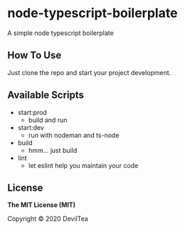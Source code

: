 <!--
 Copyright (c) 2020 DevilTea
 
 This software is released under the MIT License.
 https://opensource.org/licenses/MIT
-->

# node-typescript-boilerplate

A simple node typescript boilerplate

## How To Use

Just clone the repo and start your project development.

## Available Scripts
- start:prod
  - build and run
- start:dev
  - run with nodeman and ts-node
- build
  - hmm... just build
- lint
  - let eslint help you maintain your code

## License

**The MIT License (MIT)**

Copyright © 2020 DevilTea